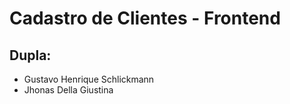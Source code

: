 # Cadastro de Clientes - Frontend

## Dupla:
- Gustavo Henrique Schlickmann
- Jhonas Della Giustina
